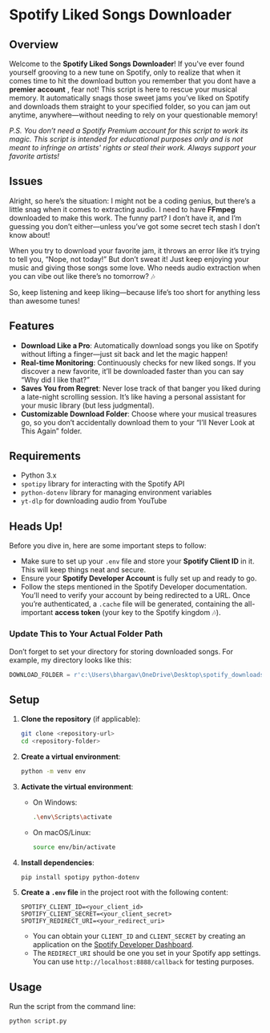 # Spotify Liked Songs Downloader

## Overview

Welcome to the **Spotify Liked Songs Downloader**! If you've ever found yourself grooving to a new tune on Spotify, only to realize that when it comes time to hit the download button you remember that you dont have a **premier account** , fear not! This script is here to rescue your musical memory. It automatically snags those sweet jams you’ve liked on Spotify and downloads them straight to your specified folder, so you can jam out anytime, anywhere—without needing to rely on your questionable memory!

*P.S. You don’t need a Spotify Premium account for this script to work its magic. This script is intended for educational purposes only and is not meant to infringe on artists' rights or steal their work. Always support your favorite artists!*

## Issues

Alright, so here’s the situation: I might not be a coding genius, but there’s a little snag when it comes to extracting audio. I need to have **FFmpeg** downloaded to make this work. The funny part? I don’t have it, and I’m guessing you don’t either—unless you’ve got some secret tech stash I don’t know about!

When you try to download your favorite jam, it throws an error like it’s trying to tell you, “Nope, not today!” But don’t sweat it! Just keep enjoying your music and giving those songs some love. Who needs audio extraction when you can vibe out like there’s no tomorrow? 🎶

So, keep listening and keep liking—because life’s too short for anything less than awesome tunes!


## Features
- **Download Like a Pro**: Automatically download songs you like on Spotify without lifting a finger—just sit back and let the magic happen!
- **Real-time Monitoring**: Continuously checks for new liked songs. If you discover a new favorite, it’ll be downloaded faster than you can say “Why did I like that?”
- **Saves You from Regret**: Never lose track of that banger you liked during a late-night scrolling session. It’s like having a personal assistant for your music library (but less judgmental).
- **Customizable Download Folder**: Choose where your musical treasures go, so you don’t accidentally download them to your “I’ll Never Look at This Again” folder.

## Requirements
- Python 3.x
- `spotipy` library for interacting with the Spotify API
- `python-dotenv` library for managing environment variables
- `yt-dlp` for downloading audio from YouTube

## Heads Up!

Before you dive in, here are some important steps to follow:

- Make sure to set up your `.env` file and store your **Spotify Client ID** in it. This will keep things neat and secure.
- Ensure your **Spotify Developer Account** is fully set up and ready to go.
- Follow the steps mentioned in the Spotify Developer documentation. You’ll need to verify your account by being redirected to a URL. Once you’re authenticated, a `.cache` file will be generated, containing the all-important **access token** (your key to the Spotify kingdom 🎶).

### Update This to Your Actual Folder Path
Don’t forget to set your directory for storing downloaded songs. For example, my directory looks like this:

```python
DOWNLOAD_FOLDER = r'c:\Users\bhargav\OneDrive\Desktop\spotify_downloads_with_69_others'
```

## Setup
1. **Clone the repository** (if applicable):
    ```bash
    git clone <repository-url>
    cd <repository-folder>
    ```

2. **Create a virtual environment**:
    ```bash
    python -m venv env
    ```

3. **Activate the virtual environment**:
    - On Windows:
        ```bash
        .\env\Scripts\activate
        ```
    - On macOS/Linux:
        ```bash
        source env/bin/activate
        ```

4. **Install dependencies**:
    ```bash
    pip install spotipy python-dotenv
    ```

5. **Create a `.env` file** in the project root with the following content:
    ```env
    SPOTIFY_CLIENT_ID=<your_client_id>
    SPOTIFY_CLIENT_SECRET=<your_client_secret>
    SPOTIFY_REDIRECT_URI=<your_redirect_uri>
    ```

    - You can obtain your `CLIENT_ID` and `CLIENT_SECRET` by creating an application on the [Spotify Developer Dashboard](https://developer.spotify.com/dashboard/applications).
    - The `REDIRECT_URI` should be one you set in your Spotify app settings. You can use `http://localhost:8888/callback` for testing purposes.

## Usage

Run the script from the command line:

```bash
python script.py
